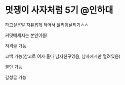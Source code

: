 # 멋쟁이 사자처럼 5기 @인하대

하고싶은말 자유롭게 적어서 풀리퀘날리기ㅎㅎ

커밋메세지는 본인이름!

저격글 가능

고백 가능(참고로 여자 둘다 남자친구있음, 남자에게만 열려있음)

불만 가능

감성글 가능